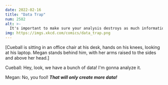 ```yaml
---
date: 2022-02-16
title: "Data Trap"
num: 2582
alt: >-
  It's important to make sure your analysis destroys as much information as it produces.
img: https://imgs.xkcd.com/comics/data_trap.png
---
```

[Cueball is sitting in an office chair at his desk, hands on his knees, looking at his laptop. Megan stands behind him, with her arms raised to the sides and above her head.]

Cueball: Hey, look, we have a bunch of data! I'm gonna analyze it.

Megan: No, you fool! ***That will only create more data!***